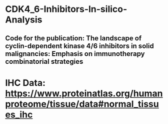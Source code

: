 # CDK4_6-Inhibitors-In-silico-Analysis
Code for the publication: The landscape of cyclin-dependent kinase 4/6 inhibitors in solid malignancies: Emphasis on immunotherapy combinatorial strategies
---
# IHC Data: https://www.proteinatlas.org/humanproteome/tissue/data#normal_tissues_ihc
